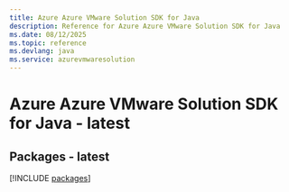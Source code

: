 ```yaml
---
title: Azure Azure VMware Solution SDK for Java
description: Reference for Azure Azure VMware Solution SDK for Java
ms.date: 08/12/2025
ms.topic: reference
ms.devlang: java
ms.service: azurevmwaresolution
---
```

# Azure Azure VMware Solution SDK for Java - latest
## Packages - latest
[!INCLUDE [packages](azure-vmware-solution-index.md)]